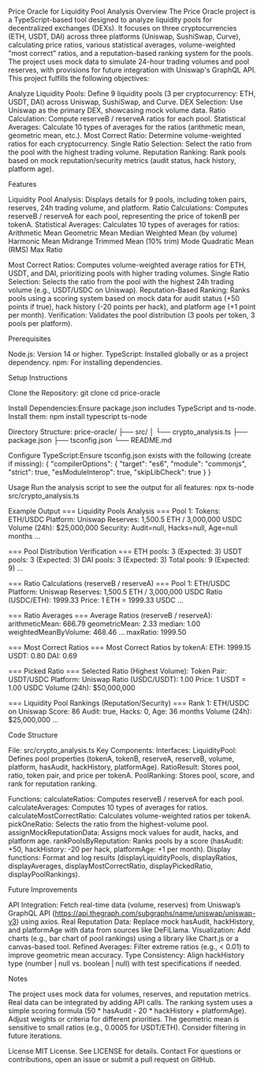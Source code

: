 Price Oracle for Liquidity Pool Analysis
Overview
The Price Oracle project is a TypeScript-based tool designed to analyze liquidity pools for decentralized exchanges (DEXs). It focuses on three cryptocurrencies (ETH, USDT, DAI) across three platforms (Uniswap, SushiSwap, Curve), calculating price ratios, various statistical averages, volume-weighted "most correct" ratios, and a reputation-based ranking system for the pools. The project uses mock data to simulate 24-hour trading volumes and pool reserves, with provisions for future integration with Uniswap's GraphQL API.
This project fulfills the following objectives:

Analyze Liquidity Pools: Define 9 liquidity pools (3 per cryptocurrency: ETH, USDT, DAI) across Uniswap, SushiSwap, and Curve.
DEX Selection: Use Uniswap as the primary DEX, showcasing mock volume data.
Ratio Calculation: Compute reserveB / reserveA ratios for each pool.
Statistical Averages: Calculate 10 types of averages for the ratios (arithmetic mean, geometric mean, etc.).
Most Correct Ratio: Determine volume-weighted ratios for each cryptocurrency.
Single Ratio Selection: Select the ratio from the pool with the highest trading volume.
Reputation Ranking: Rank pools based on mock reputation/security metrics (audit status, hack history, platform age).

Features

Liquidity Pool Analysis: Displays details for 9 pools, including token pairs, reserves, 24h trading volume, and platform.
Ratio Calculations: Computes reserveB / reserveA for each pool, representing the price of tokenB per tokenA.
Statistical Averages: Calculates 10 types of averages for ratios:
Arithmetic Mean
Geometric Mean
Median
Weighted Mean (by volume)
Harmonic Mean
Midrange
Trimmed Mean (10% trim)
Mode
Quadratic Mean (RMS)
Max Ratio


Most Correct Ratios: Computes volume-weighted average ratios for ETH, USDT, and DAI, prioritizing pools with higher trading volumes.
Single Ratio Selection: Selects the ratio from the pool with the highest 24h trading volume (e.g., USDT/USDC on Uniswap).
Reputation-Based Ranking: Ranks pools using a scoring system based on mock data for audit status (+50 points if true), hack history (-20 points per hack), and platform age (+1 point per month).
Verification: Validates the pool distribution (3 pools per token, 3 pools per platform).

Prerequisites

Node.js: Version 14 or higher.
TypeScript: Installed globally or as a project dependency.
npm: For installing dependencies.

Setup Instructions

Clone the Repository:
git clone <repository-url>
cd price-oracle


Install Dependencies:Ensure package.json includes TypeScript and ts-node. Install them:
npm install typescript ts-node


Directory Structure:
price-oracle/
├── src/
│   └── crypto_analysis.ts
├── package.json
├── tsconfig.json
└── README.md


Configure TypeScript:Ensure tsconfig.json exists with the following (create if missing):
{
  "compilerOptions": {
    "target": "es6",
    "module": "commonjs",
    "strict": true,
    "esModuleInterop": true,
    "skipLibCheck": true
  }
}



Usage
Run the analysis script to see the output for all features:
npx ts-node src/crypto_analysis.ts

Example Output
=== Liquidity Pools Analysis ===
Pool 1:
  Tokens: ETH/USDC
  Platform: Uniswap
  Reserves: 1,500.5 ETH / 3,000,000 USDC
  Volume (24h): $25,000,000
  Security: Audit=null, Hacks=null, Age=null months
...

=== Pool Distribution Verification ===
ETH pools: 3 (Expected: 3)
USDT pools: 3 (Expected: 3)
DAI pools: 3 (Expected: 3)
Total pools: 9 (Expected: 9)
...

=== Ratio Calculations (reserveB / reserveA) ===
Pool 1: ETH/USDC
  Platform: Uniswap
  Reserves: 1,500.5 ETH / 3,000,000 USDC
  Ratio (USDC/ETH): 1999.33
  Price: 1 ETH = 1999.33 USDC
...

=== Ratio Averages ===
Average Ratios (reserveB / reserveA):
  arithmeticMean: 666.79
  geometricMean: 2.33
  median: 1.00
  weightedMeanByVolume: 468.46
  ...
  maxRatio: 1999.50

=== Most Correct Ratios ===
Most Correct Ratios by tokenA:
  ETH: 1999.15
  USDT: 0.80
  DAI: 0.69

=== Picked Ratio ===
Selected Ratio (Highest Volume):
  Token Pair: USDT/USDC
  Platform: Uniswap
  Ratio (USDC/USDT): 1.00
  Price: 1 USDT = 1.00 USDC
  Volume (24h): $50,000,000

=== Liquidity Pool Rankings (Reputation/Security) ===
Rank 1: ETH/USDC on Uniswap
  Score: 86
  Audit: true, Hacks: 0, Age: 36 months
  Volume (24h): $25,000,000
...

Code Structure

File: src/crypto_analysis.ts
Key Components:
Interfaces:
LiquidityPool: Defines pool properties (tokenA, tokenB, reserveA, reserveB, volume, platform, hasAudit, hackHistory, platformAge).
RatioResult: Stores pool, ratio, token pair, and price per tokenA.
PoolRanking: Stores pool, score, and rank for reputation ranking.


Functions:
calculateRatios: Computes reserveB / reserveA for each pool.
calculateAverages: Computes 10 types of averages for ratios.
calculateMostCorrectRatio: Calculates volume-weighted ratios per tokenA.
pickOneRatio: Selects the ratio from the highest-volume pool.
assignMockReputationData: Assigns mock values for audit, hacks, and platform age.
rankPoolsByReputation: Ranks pools by a score (hasAudit: +50, hackHistory: -20 per hack, platformAge: +1 per month).
Display functions: Format and log results (displayLiquidityPools, displayRatios, displayAverages, displayMostCorrectRatio, displayPickedRatio, displayPoolRankings).





Future Improvements

API Integration: Fetch real-time data (volume, reserves) from Uniswap’s GraphQL API (https://api.thegraph.com/subgraphs/name/uniswap/uniswap-v3) using axios.
Real Reputation Data: Replace mock hasAudit, hackHistory, and platformAge with data from sources like DeFiLlama.
Visualization: Add charts (e.g., bar chart of pool rankings) using a library like Chart.js or a canvas-based tool.
Refined Averages: Filter extreme ratios (e.g., < 0.01) to improve geometric mean accuracy.
Type Consistency: Align hackHistory type (number | null vs. boolean | null) with test specifications if needed.

Notes

The project uses mock data for volumes, reserves, and reputation metrics. Real data can be integrated by adding API calls.
The ranking system uses a simple scoring formula (50 * hasAudit - 20 * hackHistory + platformAge). Adjust weights or criteria for different priorities.
The geometric mean is sensitive to small ratios (e.g., 0.0005 for USDT/ETH). Consider filtering in future iterations.

License
MIT License. See LICENSE for details.
Contact
For questions or contributions, open an issue or submit a pull request on GitHub.
